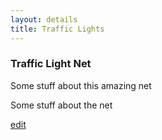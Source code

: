 ```yaml
---
layout: details 
title: Traffic Lights 
---
```


### Traffic Light Net
Some stuff about this amazing net

<script>
    // pnet 3
    var states_pnet3 = [
        { label: 'a', y: 30, x: 10 },
        { label: 'b', y: 30, x: 30 },
        { label: 'c', y: 30, x: 90 },
        { label: 'd', y: 30, x: 70 },
        { label: 'queue', y: 30, x: 50 },
    ]
    var transitions_pnet3 = [
        {
            label: 'x', y: 20, x: 30,
            pre: { a: 1 },
            post: { queue: 1, b: 1 }
        },
        {
            label: 'y', y: 40, x: 30,
            pre: { b: 1, queue: 1 },
            post: { a: 1 }
        },
        {
            label: 'w', y: 20, x: 70,
            pre: { queue: 1, d: 1 },
            post: { c: 1 }
        },
        {
            label: 'z', y: 40, x: 70,
            pre: { c: 1 },
            post: { d: 1, queue: 1 }
        }
    ];
    var marking_pnet3 = { a: 1, d: 1 };
    //end pnet3

    // drawing stuffs
    insertNet(states_pnet3, transitions_pnet3, marking_pnet3, 4);
</script>

Some stuff about the net

[edit](https://github.com/PetriNets/petrinets.github.io/edit/master/traffic-lights.md)